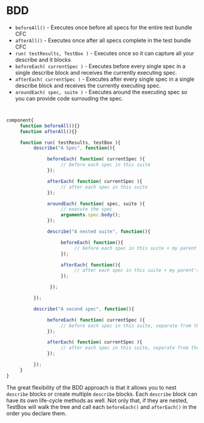 # BDD

* `beforeAll()` - Executes once before all specs for the entire test bundle CFC
* `afterAll()` - Executes once after all specs complete in the test bundle CFC
* `run( testResults, TestBox )` - Executes once so it can capture all your describe and it blocks
* `beforeEach( currentSpec )` - Executes before every single spec in a single describe block and receives the currently executing spec.
* `afterEach( currentSpec )` - Executes after every single spec in a single describe block and receives the currently executing spec.
* `aroundEach( spec, suite )` - Executes around the executing spec so you can provide code surrouding the spec.

```javascript


component{
     function beforeAll(){}
     function afterAll(){}

     function run( testResults, testBox ){
          describe("A Spec", function(){

               beforeEach( function( currentSpec ){
                    // before each spec in this suite
               });

               afterEach( function( currentSpec ){
                    // after each spec in this suite
               });

               aroundEach( function( spec, suite ){
                    // execute the spec
                    arguments.spec.body();
               });

               describe("A nested suite", function(){

                    beforeEach( function(){
                         // before each spec in this suite + my parent's beforeEach()
                    });

                    afterEach( function(){
                         // after each spec in this suite + my parent's afterEach()
                    });

                });

          });

          describe("A second spec", function(){

               beforeEach( function( currentSpec ){
                    // before each spec in this suite, separate from the two other ones
               });

               afterEach( function( currentSpec ){
                    // after each spec in this suite, separate from the two other ones
               });

          });
     }
}
```

The great flexibility of the BDD approach is that it allows you to nest `describe` blocks or create multiple `describe` blocks. Each `describe` block can have its own life-cycle methods as well. Not only that, if they are nested, TestBox will walk the tree and call each `beforeEach()` and `afterEach()` in the order you declare them.


